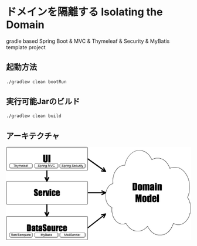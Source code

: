 # ドメインを隔離する Isolating the Domain
gradle based Spring Boot &amp; MVC &amp; Thymeleaf &amp; Security &amp; MyBatis template project

## 起動方法

```sh
./gradlew clean bootRun
```

## 実行可能Jarのビルド

```sh
./gradlew clean build
```

## アーキテクチャ

![アーキテクチャ](architecture.png)

